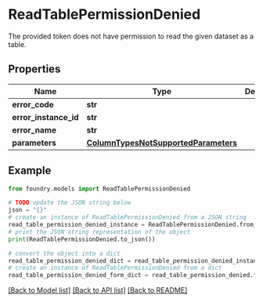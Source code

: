 # ReadTablePermissionDenied

The provided token does not have permission to read the given dataset as a table.

## Properties

Name | Type | Description | Notes
------------ | ------------- | ------------- | -------------
**error_code** | **str** |  |
**error_instance_id** | **str** |  | \[optional\]
**error_name** | **str** |  |
**parameters** | [**ColumnTypesNotSupportedParameters**](ColumnTypesNotSupportedParameters.md) |  |

## Example

```python
from foundry.models import ReadTablePermissionDenied

# TODO update the JSON string below
json = "{}"
# create an instance of ReadTablePermissionDenied from a JSON string
read_table_permission_denied_instance = ReadTablePermissionDenied.from_json(json)
# print the JSON string representation of the object
print(ReadTablePermissionDenied.to_json())

# convert the object into a dict
read_table_permission_denied_dict = read_table_permission_denied_instance.to_dict()
# create an instance of ReadTablePermissionDenied from a dict
read_table_permission_denied_form_dict = read_table_permission_denied.from_dict(read_table_permission_denied_dict)
```

[\[Back to Model list\]](../README.md#documentation-for-models) [\[Back to API list\]](../README.md#documentation-for-api-endpoints) [\[Back to README\]](../README.md)
